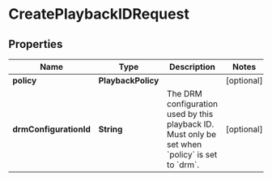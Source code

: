 

# CreatePlaybackIDRequest

## Properties

Name | Type | Description | Notes
------------ | ------------- | ------------- | -------------
**policy** | **PlaybackPolicy** |  |  [optional]
**drmConfigurationId** | **String** | The DRM configuration used by this playback ID. Must only be set when &#x60;policy&#x60; is set to &#x60;drm&#x60;. |  [optional]



